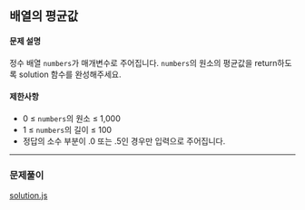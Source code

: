 ## 배열의 평균값

#### 문제 설명
정수 배열 `numbers`가 매개변수로 주어집니다. `numbers`의 원소의 평균값을 return하도록 solution 함수를 완성해주세요.

#### 제한사항
- 0 ≤ `numbers`의 원소 ≤ 1,000
- 1 ≤ `numbers`의 길이 ≤ 100
- 정답의 소수 부분이 .0 또는 .5인 경우만 입력으로 주어집니다.

***

### 문제풀이

[solution.js](./solution.js)